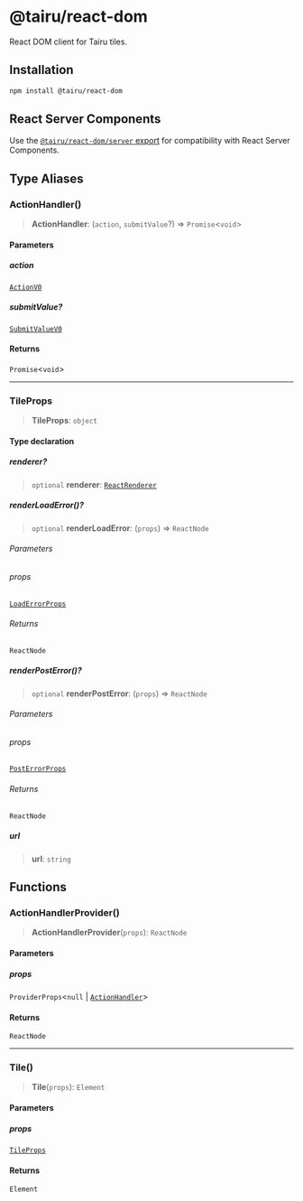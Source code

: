 # @tairu/react-dom

React DOM client for Tairu tiles.

## Installation

```sh
npm install @tairu/react-dom
```

## React Server Components

Use the [`@tairu/react-dom/server` export](server/index.md) for compatibility with React Server Components.

## Type Aliases

### ActionHandler()

> **ActionHandler**: (`action`, `submitValue`?) => `Promise`\<`void`\>

#### Parameters

##### action

[`ActionV0`](../../protocol/index.md#actionv0)

##### submitValue?

[`SubmitValueV0`](../../protocol/index.md#submitvaluev0)

#### Returns

`Promise`\<`void`\>

***

### TileProps

> **TileProps**: `object`

#### Type declaration

##### renderer?

> `optional` **renderer**: [`ReactRenderer`](../../react/index.md#reactrenderer)

##### renderLoadError()?

> `optional` **renderLoadError**: (`props`) => `ReactNode`

###### Parameters

###### props

[`LoadErrorProps`](../../react/index.md#loaderrorprops)

###### Returns

`ReactNode`

##### renderPostError()?

> `optional` **renderPostError**: (`props`) => `ReactNode`

###### Parameters

###### props

[`PostErrorProps`](../../react/index.md#posterrorprops)

###### Returns

`ReactNode`

##### url

> **url**: `string`

## Functions

### ActionHandlerProvider()

> **ActionHandlerProvider**(`props`): `ReactNode`

#### Parameters

##### props

`ProviderProps`\<`null` \| [`ActionHandler`](index.md#actionhandler)\>

#### Returns

`ReactNode`

***

### Tile()

> **Tile**(`props`): `Element`

#### Parameters

##### props

[`TileProps`](index.md#tileprops)

#### Returns

`Element`
